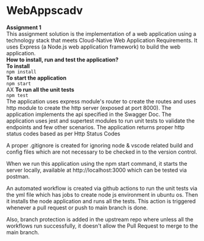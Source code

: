 # WebAppscadv

**Assignment 1**   <br />
This assignment solution is the implementation of a web application using a technology stack that meets Cloud-Native Web Application Requirements. It uses Express (a Node.js web application framework) to build the web application.<br/>
**How to install, run and test the application?** <br/>
**To install**<br/>
```npm install``` <br/>
**To start the application** <br/>
```npm start``` <br/>AX
**To run all the unit tests** <br/>
```npm test``` <br/>
The application uses express module's router to create the routes and uses http module to create the http server (exposed at port 8000). The application implements the api specified in the Swagger Doc. The application uses jest and supertest modules to run unit tests to validate the endpoints and few other scenarios. The application returns proper http status codes based as per Http Status Codes

A proper .gitignore is created for ignoring node & vscode related build and config files which are not necessary to be checked in to the version control.

When we run this application using the npm start command, it starts the server locally, available at http://localhost:3000 which can be tested via postman.

An automated workflow is created via github actions to run the unit tests via the yml file which has jobs to create node js environment in ubuntu os. Then it installs the node application and runs all the tests. This action is triggered whenever a pull request or push to main branch is done.

Also, branch protection is added in the upstream repo where unless all the workflows run successfully, it doesn't allow the Pull Request to merge to the main branch.
